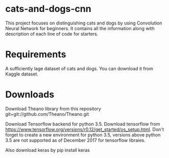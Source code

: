# cats-and-dogs-cnn

This project focuses on distinguishing cats and dogs by using Convolution Neural Network for beginners. It contains all the information along with description of each line of code for starters.

# Requirements

A sufficiently lage dataset of cats and dogs. You can download it from Kaggle dataset.


# Downloads

Download Theano library from this repository git+git://github.com/Theano/Theano.git

Download Tensorflow backend for python 3.5. Download tensorflow from https://www.tensorflow.org/versions/r0.12/get_started/os_setup.html.
Don't forget to create a new environment for python 3.5, versions above python 3.5 are not supported as of December 2017 for tensorflow libraies.

Also download keras by pip install keras
